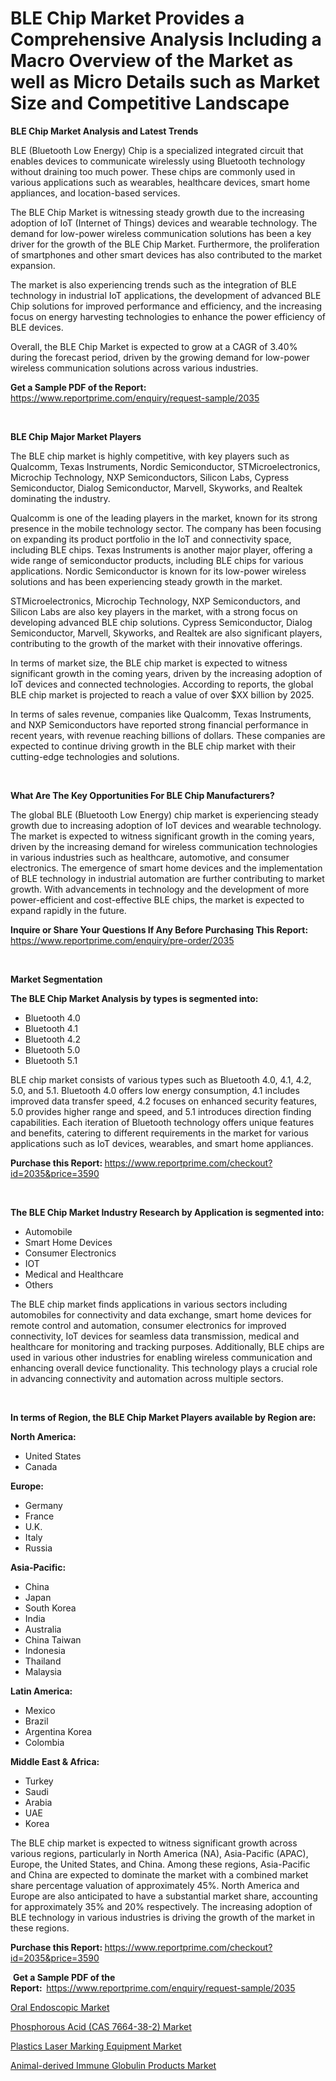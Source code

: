 <p><h1>BLE Chip Market Provides a Comprehensive Analysis Including a Macro Overview of the Market as well as Micro Details such as Market Size and Competitive Landscape</h1></p><p><strong>BLE Chip Market Analysis and Latest Trends</strong></p>
<p><p>BLE (Bluetooth Low Energy) Chip is a specialized integrated circuit that enables devices to communicate wirelessly using Bluetooth technology without draining too much power. These chips are commonly used in various applications such as wearables, healthcare devices, smart home appliances, and location-based services.</p><p>The BLE Chip Market is witnessing steady growth due to the increasing adoption of IoT (Internet of Things) devices and wearable technology. The demand for low-power wireless communication solutions has been a key driver for the growth of the BLE Chip Market. Furthermore, the proliferation of smartphones and other smart devices has also contributed to the market expansion.</p><p>The market is also experiencing trends such as the integration of BLE technology in industrial IoT applications, the development of advanced BLE Chip solutions for improved performance and efficiency, and the increasing focus on energy harvesting technologies to enhance the power efficiency of BLE devices.</p><p>Overall, the BLE Chip Market is expected to grow at a CAGR of 3.40% during the forecast period, driven by the growing demand for low-power wireless communication solutions across various industries.</p></p>
<p><strong>Get a Sample PDF of the Report:&nbsp;</strong> <a href="https://www.reportprime.com/enquiry/request-sample/2035">https://www.reportprime.com/enquiry/request-sample/2035</a></p>
<p>&nbsp;</p>
<p><strong>BLE Chip Major Market Players</strong></p>
<p><p>The BLE chip market is highly competitive, with key players such as Qualcomm, Texas Instruments, Nordic Semiconductor, STMicroelectronics, Microchip Technology, NXP Semiconductors, Silicon Labs, Cypress Semiconductor, Dialog Semiconductor, Marvell, Skyworks, and Realtek dominating the industry. </p><p>Qualcomm is one of the leading players in the market, known for its strong presence in the mobile technology sector. The company has been focusing on expanding its product portfolio in the IoT and connectivity space, including BLE chips. Texas Instruments is another major player, offering a wide range of semiconductor products, including BLE chips for various applications. Nordic Semiconductor is known for its low-power wireless solutions and has been experiencing steady growth in the market.</p><p>STMicroelectronics, Microchip Technology, NXP Semiconductors, and Silicon Labs are also key players in the market, with a strong focus on developing advanced BLE chip solutions. Cypress Semiconductor, Dialog Semiconductor, Marvell, Skyworks, and Realtek are also significant players, contributing to the growth of the market with their innovative offerings.</p><p>In terms of market size, the BLE chip market is expected to witness significant growth in the coming years, driven by the increasing adoption of IoT devices and connected technologies. According to reports, the global BLE chip market is projected to reach a value of over $XX billion by 2025.</p><p>In terms of sales revenue, companies like Qualcomm, Texas Instruments, and NXP Semiconductors have reported strong financial performance in recent years, with revenue reaching billions of dollars. These companies are expected to continue driving growth in the BLE chip market with their cutting-edge technologies and solutions.</p></p>
<p>&nbsp;</p>
<p><strong>What Are The Key Opportunities For BLE Chip Manufacturers?</strong></p>
<p><p>The global BLE (Bluetooth Low Energy) chip market is experiencing steady growth due to increasing adoption of IoT devices and wearable technology. The market is expected to witness significant growth in the coming years, driven by the increasing demand for wireless communication technologies in various industries such as healthcare, automotive, and consumer electronics. The emergence of smart home devices and the implementation of BLE technology in industrial automation are further contributing to market growth. With advancements in technology and the development of more power-efficient and cost-effective BLE chips, the market is expected to expand rapidly in the future.</p></p>
<p><strong>Inquire or Share Your Questions If Any Before Purchasing This Report:</strong> <a href="https://www.reportprime.com/enquiry/pre-order/2035">https://www.reportprime.com/enquiry/pre-order/2035</a></p>
<p>&nbsp;</p>
<p><strong>Market Segmentation</strong></p>
<p><strong>The BLE Chip Market Analysis by types is segmented into:</strong></p>
<p><ul><li>Bluetooth 4.0</li><li>Bluetooth 4.1</li><li>Bluetooth 4.2</li><li>Bluetooth 5.0</li><li>Bluetooth 5.1</li></ul></p>
<p><p>BLE chip market consists of various types such as Bluetooth 4.0, 4.1, 4.2, 5.0, and 5.1. Bluetooth 4.0 offers low energy consumption, 4.1 includes improved data transfer speed, 4.2 focuses on enhanced security features, 5.0 provides higher range and speed, and 5.1 introduces direction finding capabilities. Each iteration of Bluetooth technology offers unique features and benefits, catering to different requirements in the market for various applications such as IoT devices, wearables, and smart home appliances.</p></p>
<p><strong>Purchase this Report:&nbsp;</strong><a href="https://www.reportprime.com/checkout?id=2035&price=3590">https://www.reportprime.com/checkout?id=2035&price=3590</a></p>
<p>&nbsp;</p>
<p><strong>The BLE Chip Market Industry Research by Application is segmented into:</strong></p>
<p><ul><li>Automobile</li><li>Smart Home Devices</li><li>Consumer Electronics</li><li>IOT</li><li>Medical and Healthcare</li><li>Others</li></ul></p>
<p><p>The BLE chip market finds applications in various sectors including automobiles for connectivity and data exchange, smart home devices for remote control and automation, consumer electronics for improved connectivity, IoT devices for seamless data transmission, medical and healthcare for monitoring and tracking purposes. Additionally, BLE chips are used in various other industries for enabling wireless communication and enhancing overall device functionality. This technology plays a crucial role in advancing connectivity and automation across multiple sectors.</p></p>
<p>&nbsp;</p>
<p><strong>In terms of Region, the BLE Chip Market Players available by Region are:</strong></p>
<p>
    <p> <strong> North America: </strong>
        <ul>
            <li>United States</li>
            <li>Canada</li>
        </ul>
        </p> 
    <p> <strong> Europe: </strong>
        <ul>
            <li>Germany</li>
            <li>France</li>
            <li>U.K.</li>
            <li>Italy</li>
            <li>Russia</li>
        </ul>
        </p> 
    <p> <strong> Asia-Pacific: </strong>
        <ul>
            <li>China</li>
            <li>Japan</li>
            <li>South Korea</li>
            <li>India</li>
            <li>Australia</li>
            <li>China Taiwan</li>
            <li>Indonesia</li>
            <li>Thailand</li>
            <li>Malaysia</li>
        </ul>
        </p> 
    <p> <strong> Latin America: </strong>
        <ul>
            <li>Mexico</li>
            <li>Brazil</li>
            <li>Argentina Korea</li>
            <li>Colombia</li>
        </ul>
        </p> 
    <p> <strong> Middle East & Africa: </strong>
        <ul>
            <li>Turkey</li>
            <li>Saudi</li>
            <li>Arabia</li>
            <li>UAE</li>
            <li>Korea</li>
        </ul>
    </p>
    </p>
<p><p>The BLE chip market is expected to witness significant growth across various regions, particularly in North America (NA), Asia-Pacific (APAC), Europe, the United States, and China. Among these regions, Asia-Pacific and China are expected to dominate the market with a combined market share percentage valuation of approximately 45%. North America and Europe are also anticipated to have a substantial market share, accounting for approximately 35% and 20% respectively. The increasing adoption of BLE technology in various industries is driving the growth of the market in these regions.</p></p>
<p><strong>Purchase this Report: </strong><a href="https://www.reportprime.com/checkout?id=2035&price=3590">https://www.reportprime.com/checkout?id=2035&price=3590</a></p>
<p>&nbsp;<strong>Get a Sample PDF of the Report:&nbsp;&nbsp;</strong><a href="https://www.reportprime.com/enquiry/request-sample/2035">https://www.reportprime.com/enquiry/request-sample/2035</a></p>
<p><strong></strong></p>
<p><p><a href="https://www.linkedin.com/pulse/oral-endoscopic-market-provides-detailed-segmentation-based-anvbc?trackingId=QTMahO22JyRRdX3ETw0bfA%3D%3D">Oral Endoscopic Market</a></p><p><a href="https://www.linkedin.com/pulse/phosphorous-acid-cas-7664-38-2-market-furnish-information-ewile?trackingId=6sV1%2Blh0Ez5FCBIuJQLh9Q%3D%3D">Phosphorous Acid (CAS 7664-38-2) Market</a></p><p><a href="https://www.linkedin.com/pulse/plastics-laser-marking-equipment-market-offer-valuable-insights-iocec?trackingId=PPuftNwLIHQ57Ey%2Ft72iLw%3D%3D">Plastics Laser Marking Equipment Market</a></p><p><a href="https://www.linkedin.com/pulse/animal-derived-immune-globulin-products-market-offer-valuable-qwxqe?trackingId=nwC9hL5vyz%2FQrNXvXpJ4DQ%3D%3D">Animal-derived Immune Globulin Products Market</a></p></p>